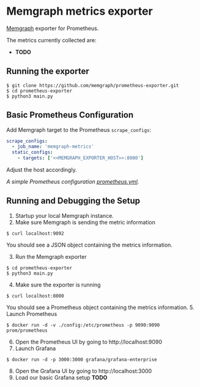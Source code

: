 # Memgraph metrics exporter

[Memgraph](https://github.com/memgraph/memgraph) exporter for Prometheus.

The metrics currently collected are:

- **TODO**

## Running the exporter

```shell
$ git clone https://github.com/memgraph/prometheus-exporter.git
$ cd prometheus-exporter
$ python3 main.py
```

## Basic Prometheus Configuration

Add Memgraph target to the Prometheus `scrape_configs`:

```yaml
scrape_configs:
  - job_name: 'memgraph-metrics'
  static_configs:
    - targets: ['<<MEMGRAPH_EXPORTER_HOST>>:8000']
```
Adjust the host accordingly.

_A simple Prometheus configuration [prometheus.yml](config/prometheus.yml)._

## Running and Debugging the Setup

1. Startup your local Memgraph instance.
2. Make sure Memgraph is sending the metric information
```shell
$ curl localhost:9092
```
You should see a JSON object containing the metrics information.

3. Run the Memgraph exporter
```shell
$ cd prometheus-exporter
$ python3 main.py
```
4. Make sure the exporter is running
```shell
$ curl localhost:8000
```
You should see a Prometheus object containing the metrics information.
5. Launch Prometheus
```shell
$ docker run -d -v ./config:/etc/prometheus -p 9090:9090 prom/prometheus
```
6. Open the Prometheus UI by going to http://localhost:9090
7. Launch Grafana
```shell
$ docker run -d -p 3000:3000 grafana/grafana-enterprise
```
8. Open the Grafana UI by going to http://localhost:3000
9. Load our basic Grafana setup **TODO**
